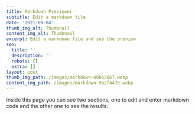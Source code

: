 ```yaml
---
title: Markdown Previewer
subtitle: Edit a markdown file
date: '2021-09-04'
thumb_img_alt: Thumbnail
content_img_alt: Thumbnail
excerpt: Edit a markdown file and see the preview
seo:
  title: ''
  description: ''
  robots: []
  extra: []
layout: post
thumb_img_path: /images/markdown-40b62667.webp
content_img_path: /images/markdown-9b2f447e.webp
---
```

Inside this page you can see two sections, one to edit and enter markdown code and the other one to see the results.
